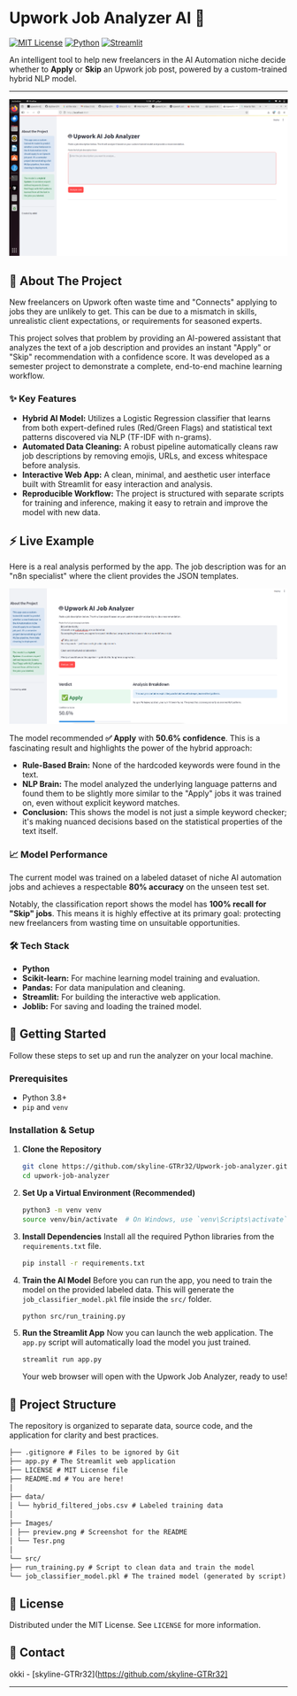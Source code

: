 # Upwork Job Analyzer AI 🤖

[![MIT License](https://img.shields.io/badge/License-MIT-green.svg)](https://choosealicense.com/licenses/mit/)
[![Python](https://img.shields.io/badge/Python-3.10+-blue.svg)](https://www.python.org/downloads/)
[![Streamlit](https://img.shields.io/badge/Streamlit-App-orange.svg)](https://streamlit.io)

An intelligent tool to help new freelancers in the AI Automation niche decide whether to **Apply** or **Skip** an Upwork job post, powered by a custom-trained hybrid NLP model.

---

![Application Preview](./Images/preview.png)

## 🎯 About The Project

New freelancers on Upwork often waste time and "Connects" applying to jobs they are unlikely to get. This can be due to a mismatch in skills, unrealistic client expectations, or requirements for seasoned experts.

This project solves that problem by providing an AI-powered assistant that analyzes the text of a job description and provides an instant "Apply" or "Skip" recommendation with a confidence score. It was developed as a semester project to demonstrate a complete, end-to-end machine learning workflow.

### ✨ Key Features

-   **Hybrid AI Model:** Utilizes a Logistic Regression classifier that learns from both expert-defined rules (Red/Green Flags) and statistical text patterns discovered via NLP (TF-IDF with n-grams).
-   **Automated Data Cleaning:** A robust pipeline automatically cleans raw job descriptions by removing emojis, URLs, and excess whitespace before analysis.
-   **Interactive Web App:** A clean, minimal, and aesthetic user interface built with Streamlit for easy interaction and analysis.
-   **Reproducible Workflow:** The project is structured with separate scripts for training and inference, making it easy to retrain and improve the model with new data.

## ⚡ Live Example

Here is a real analysis performed by the app. The job description was for an "n8n specialist" where the client provides the JSON templates.

![Live Test](./Images/Tesr.png)

The model recommended **✅ Apply** with **50.6% confidence**. This is a fascinating result and highlights the power of the hybrid approach:
-   **Rule-Based Brain:** None of the hardcoded keywords were found in the text.
-   **NLP Brain:** The model analyzed the underlying language patterns and found them to be slightly more similar to the "Apply" jobs it was trained on, even without explicit keyword matches.
-   **Conclusion:** This shows the model is not just a simple keyword checker; it's making nuanced decisions based on the statistical properties of the text itself.


### 📈 Model Performance

The current model was trained on a labeled dataset of niche AI automation jobs and achieves a respectable **80% accuracy** on the unseen test set.

Notably, the classification report shows the model has **100% recall for "Skip" jobs**. This means it is highly effective at its primary goal: protecting new freelancers from wasting time on unsuitable opportunities.

### 🛠️ Tech Stack

-   **Python**
-   **Scikit-learn:** For machine learning model training and evaluation.
-   **Pandas:** For data manipulation and cleaning.
-   **Streamlit:** For building the interactive web application.
-   **Joblib:** For saving and loading the trained model.

## 🚀 Getting Started

Follow these steps to set up and run the analyzer on your local machine.

### Prerequisites

-   Python 3.8+
-   `pip` and `venv`

### Installation & Setup

1.  **Clone the Repository**
    ```sh
    git clone https://github.com/skyline-GTRr32/Upwork-job-analyzer.git
    cd upwork-job-analyzer
    ```

2.  **Set Up a Virtual Environment (Recommended)**
    ```sh
    python3 -m venv venv
    source venv/bin/activate  # On Windows, use `venv\Scripts\activate`
    ```

3.  **Install Dependencies**
    Install all the required Python libraries from the `requirements.txt` file.
    ```sh
    pip install -r requirements.txt
    ```

4.  **Train the AI Model**
    Before you can run the app, you need to train the model on the provided labeled data. This will generate the `job_classifier_model.pkl` file inside the `src/` folder.
    ```sh
    python src/run_training.py
    ```

5.  **Run the Streamlit App**
    Now you can launch the web application. The `app.py` script will automatically load the model you just trained.
    ```sh
    streamlit run app.py
    ```
    Your web browser will open with the Upwork Job Analyzer, ready to use!

## 📁 Project Structure

The repository is organized to separate data, source code, and the application for clarity and best practices.
```
├── .gitignore # Files to be ignored by Git
├── app.py # The Streamlit web application
├── LICENSE # MIT License file
├── README.md # You are here!
│
├── data/
│ └── hybrid_filtered_jobs.csv # Labeled training data
│
├── Images/
│ ├── preview.png # Screenshot for the README
│ └── Tesr.png
│
└── src/
├── run_training.py # Script to clean data and train the model
└── job_classifier_model.pkl # The trained model (generated by script)
```


## 📄 License

Distributed under the MIT License. See `LICENSE` for more information.

## 👤 Contact

okki - [skyline-GTRr32](https://github.com/skyline-GTRr32]

---
